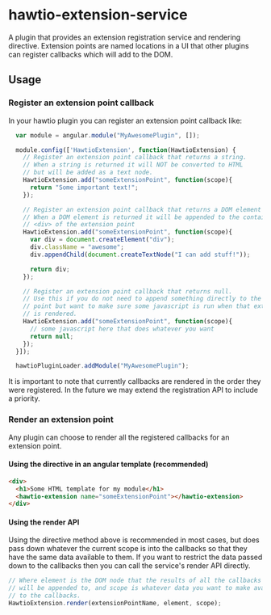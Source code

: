 # hawtio-extension-service

A plugin that provides an extension registration service and rendering directive.  Extension points are named locations in a UI that other plugins can register callbacks which will add to the DOM.

## Usage

### Register an extension point callback

In your hawtio plugin you can register an extension point callback like:

```javascript
  var module = angular.module("MyAwesomePlugin", []);

  module.config(['HawtioExtension', function(HawtioExtension) {
    // Register an extension point callback that returns a string.
    // When a string is returned it will NOT be converted to HTML
    // but will be added as a text node.
    HawtioExtension.add("someExtensionPoint", function(scope){
      return "Some important text!";
    });

    // Register an extension point callback that returns a DOM element
    // When a DOM element is returned it will be appended to the containing
    // <div> of the extension point
    HawtioExtension.add("someExtensionPoint", function(scope){
      var div = document.createElement("div");
      div.className = "awesome";
      div.appendChild(document.createTextNode("I can add stuff!"));

      return div;
    });

    // Register an extension point callback that returns null.
    // Use this if you do not need to append something directly to the extension
    // point but want to make sure some javascript is run when that extension point
    // is rendered.
    HawtioExtension.add("someExtensionPoint", function(scope){
      // some javascript here that does whatever you want
      return null;
    });
  }]);

  hawtioPluginLoader.addModule("MyAwesomePlugin");
```

It is important to note that currently callbacks are rendered in the order they were registered.  In the future we may extend the registration API to include a priority.

### Render an extension point

Any plugin can choose to render all the registered callbacks for an extension point.

#### Using the directive in an angular template (recommended)

```html
<div>
  <h1>Some HTML template for my module</h1>
  <hawtio-extension name="someExtensionPoint"></hawtio-extension>
</div>
```

#### Using the render API

Using the directive method above is recommended in most cases, but does pass down whatever
the current scope is into the callbacks so that they have the same data available to them.
If you want to restrict the data passed down to the callbacks then you can call the service's
render API directly.

```javascript
// Where element is the DOM node that the results of all the callbacks
// will be appended to, and scope is whatever data you want to make available
// to the callbacks.
HawtioExtension.render(extensionPointName, element, scope);
```
